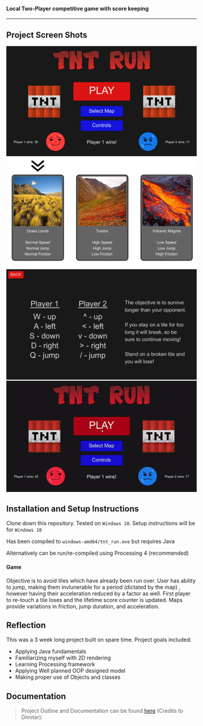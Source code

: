 #### Local Two-Player competitive game with score keeping

___

## Project Screen Shots

![ALT](https://github.com/RamyPoe/TNT-RUN-2D/blob/main/images/1.png?raw=true)
![ALT](https://github.com/RamyPoe/TNT-RUN-2D/blob/main/images/2.png?raw=true)
![ALT](https://github.com/RamyPoe/TNT-RUN-2D/blob/main/images/3.png?raw=true)
![ALT](https://github.com/RamyPoe/TNT-RUN-2D/blob/main/images/4.gif?raw=true)


## Installation and Setup Instructions

Clone down this repository. Tested on `Windows 10`. Setup instructions will be for `Windows 10`

Has been compiled to `windows-amd64/tnt_run.exe` but requires Java

Alternatively can be run/re-compiled using Processing 4 (recommended)


#### Game

Objective is to avoid tiles which have already been run over. User has ability to jump, making them invlunerable for a period (dictated by the map) , however having their acceleration reduced by a factor as well. First player to re-touch a tile loses and the lifetime score counter is updated. Maps provide variations in friction, jump duration, and acceleration.



## Reflection

This was a 3 week long project built on spare time. Project goals included:  
 - Applying Java fundamentals
 - Familiarizing myself with 2D rendering
 - Learning Processing framework
 - Applying Well planned OOP designed model
 - Making proper use of Objects and classes

## Documentation
> Project Outline and Documentation can be found [here](https://docs.google.com/document/d/1klapvjAYSzoDGzE71DFjAkE4hMUqPsVPGmrg2vruLzU/edit?usp=sharing) (Credits to Dimitar): 
